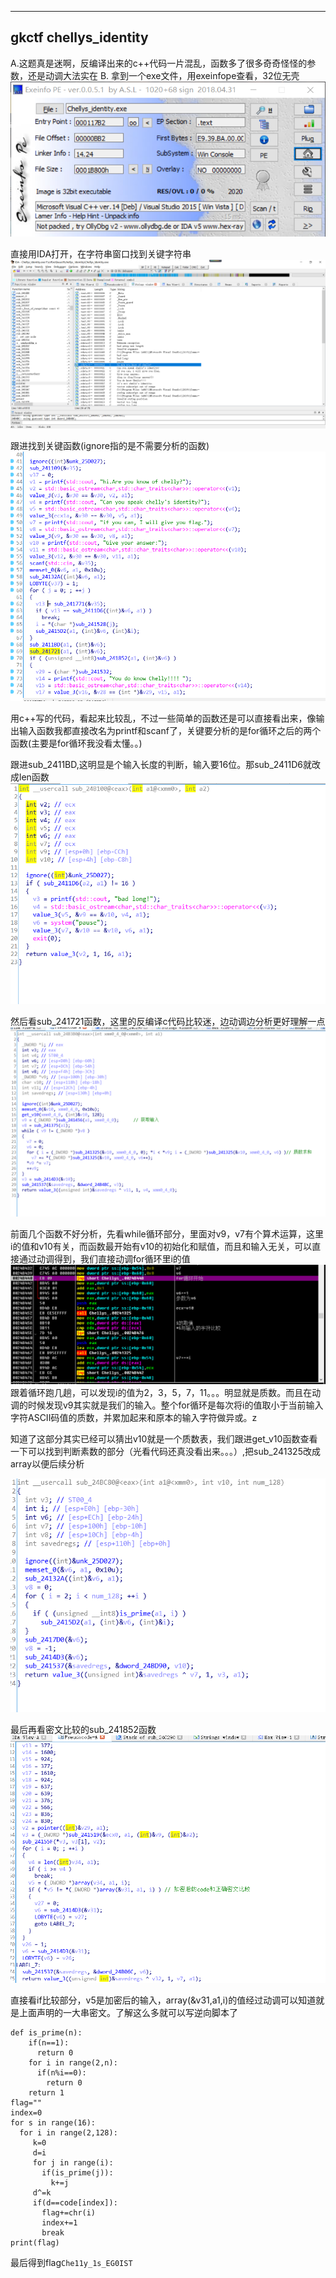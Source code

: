 ---
## gkctf chellys_identity
A.这题真是迷啊，反编译出来的c++代码一片混乱，函数多了很多奇奇怪怪的参数，还是动调大法实在
B.
拿到一个exe文件，用exeinfope查看，32位无壳
![enter description here](./images/1616308181568.png)

直接用IDA打开，在字符串窗口找到关键字符串
![enter description here](./images/1616308243620.png)

跟进找到关键函数(ignore指的是不需要分析的函数)
![enter description here](./images/1616308286174.png)

用c++写的代码，看起来比较乱，不过一些简单的函数还是可以直接看出来，像输出输入函数我都直接改名为printf和scanf了，关键要分析的是for循环之后的两个函数(主要是for循环我没看太懂。。)

跟进sub_2411BD,这明显是个输入长度的判断，输入要16位。那sub_2411D6就改成len函数
![enter description here](./images/1616308771778.png)

然后看sub_241721函数，这里的反编译c代码比较迷，边动调边分析更好理解一点
![enter description here](./images/1616308876730.png)

前面几个函数不好分析，先看while循环部分，里面对v9，v7有个算术运算，这里i的值和v10有关，而函数最开始有v10的初始化和赋值，而且和输入无关，可以直接通过动调得到，我们直接动调for循环里i的值
![enter description here](./images/1616309297880.png)
跟着循环跑几趟，可以发现i的值为2，3，5，7，11。。。明显就是质数。而且在动调的时候发现v9其实就是我们的输入。整个for循环是每次将i的值取小于当前输入字符ASCII码值的质数，并累加起来和原本的输入字符做异或。z

  知道了这部分其实已经可以猜出v10就是一个质数表，我们跟进get_v10函数查看一下可以找到判断素数的部分（光看代码还真没看出来。。。）,把sub_241325改成array以便后续分析
  
  ![enter description here](./images/1616309608111.png)
  
  最后再看密文比较的sub_241852函数
 ![![](./images/1616309702754.png)](./images/1616309847412.png)
  
  直接看if比较部分，v5是加密后的输入，array(&v31,a1,i)的值经过动调可以知道就是上面声明的一大串密文。了解这么多就可以写逆向脚本了

``` code = [438,1176,1089,377,377,1600,924,377,1610,924,637,639,376,566,836,830]
def is_prime(n):
    if(n==1):
      return 0
    for i in range(2,n):
      if(n%i==0):
        return 0
    return 1
flag=""
index=0
for s in range(16):
  for i in range(2,128):
     k=0
     d=i
     for j in range(i):
       if(is_prime(j)):
         k+=j
     d^=k
     if(d==code[index]):
       flag+=chr(i)
       index+=1
       break
print(flag)

```
最后得到flag`Che11y_1s_EG0IST`